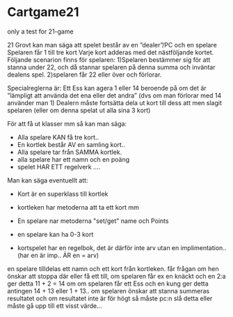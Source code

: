 # Cartgame21
only a test for 21-game

21
Grovt kan man säga att spelet består av en ”dealer”/PC och en spelare
Spelaren får 1 till tre kort
Varje kort adderas med det nästföljande kortet.
Följande scenarion finns för spelaren:
1)Spelaren bestämmer sig för att stanna under 22, och då stannar spelaren på denna summa och inväntar dealens spel.
2)spelaren får 22 eller över och förlorar.

Specialreglerna är:
Ett Ess kan agera 1 eller 14 beroende på om det är ”lämpligt att använda det ena eller det andra” (dvs om man förlorar med 14 använder man 1)
Dealern måste fortsätta dela ut kort till dess att men slagit spelaren (eller om denna spelat ut alla sina 3 kort)


För att få ut klasser mm så kan man säga:
- Alla spelare KAN få tre kort..
- En kortlek består AV en samling kort..
- Alla spelare tar från SAMMA kortlek.
- alla spelare har ett namn och en poäng
- spelet HAR ETT regelverk
....

Man kan säga eventuellt att:
- Kort är en superklass till kortlek
- kortleken har metoderna att ta ett kort mm

- En spelare nar metoderna "set/get" name och Points
- en spelare kan ha 0-3 kort

- kortspelet har en regelbok, det är därför inte arv utan en implimentation..
(har en är imp.. ÄR en = arv)


en spelare tilldelas ett namn och ett kort från kortleken.
får frågan om hen önskar att stoppa där eller få ett till,
om spelaren får ex en knäckt och en 2:a ger detta 11 + 2 = 14
om om spelaren får ett Ess och en kung ger detta antingen 14 + 13 eller 1 + 13..
om spelaren önskar att stanna summeras resultatet och om resultatet inte är för högt så 
måste pc:n slå detta eller måste gå upp till ett visst värde...
